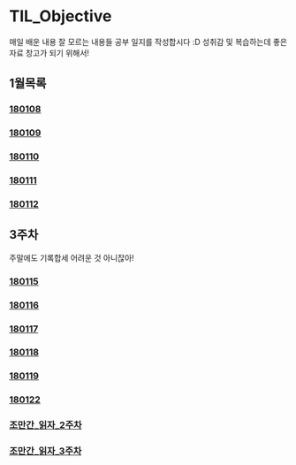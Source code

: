 # TIL_Objective

매일 배운 내용 잘 모르는 내용들 공부 일지를 작성합시다 :D
성취감 및 복습하는데 좋은 자료 창고가 되기 위해서!

## 1월목록

### [180108](ReadMe/180108.md)

### [180109](ReadMe/180109.md)

### [180110](ReadMe/180110.md)

### [180111](ReadMe/180111.md)

### [180112](ReadMe/180112.md)

## 3주차
주말에도 기록합세 어려운 것 아니잖아!

### [180115](ReadMe/180115.md)

### [180116](ReadMe/180116.md)

### [180117](ReadMe/180117.md)

### [180118](ReadMe/180118.md)

### [180119](ReadMe/180119.md)

### [180122](ReadMe/180122.md)

### [조만간_읽자_2주차](ReadMe/01_w02_reading.md)

### [조만간_읽자_3주차](ReadMe/01_w03_reading.md)


